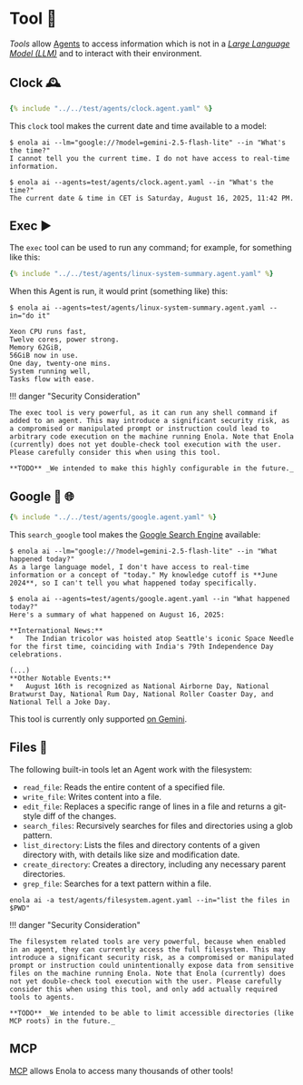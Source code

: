 <!--
    SPDX-License-Identifier: Apache-2.0

    Copyright 2025 The Enola <https://enola.dev> Authors

    Licensed under the Apache License, Version 2.0 (the "License");
    you may not use this file except in compliance with the License.
    You may obtain a copy of the License at

        https://www.apache.org/licenses/LICENSE-2.0

    Unless required by applicable law or agreed to in writing, software
    distributed under the License is distributed on an "AS IS" BASIS,
    WITHOUT WARRANTIES OR CONDITIONS OF ANY KIND, either express or implied.
    See the License for the specific language governing permissions and
    limitations under the License.
-->

# Tool 🧰

_Tools_ allow [Agents](agent.md) to access information which is not in a _[Large Language Model (LLM)](../specs/aiuri/index.md#language-models-lm)_ and to interact with their environment.

## Clock 🕰️

```yaml
{% include "../../test/agents/clock.agent.yaml" %}
```

This `clock` tool makes the current date and time available to a model:

```shell
$ enola ai --lm="google://?model=gemini-2.5-flash-lite" --in "What's the time?"
I cannot tell you the current time. I do not have access to real-time information.

$ enola ai --agents=test/agents/clock.agent.yaml --in "What's the time?"
The current date & time in CET is Saturday, August 16, 2025, 11:42 PM.
```

## Exec ▶️

The `exec` tool can be used to run any command; for example, for something like this:

```yaml
{% include "../../test/agents/linux-system-summary.agent.yaml" %}
```

When this Agent is run, it would print (something like) this:

```shell
$ enola ai --agents=test/agents/linux-system-summary.agent.yaml --in="do it"

Xeon CPU runs fast,
Twelve cores, power strong.
Memory 62GiB,
56GiB now in use.
One day, twenty-one mins.
System running well,
Tasks flow with ease.
```

!!! danger "Security Consideration"

    The exec tool is very powerful, as it can run any shell command if added to an agent. This may introduce a significant security risk, as a compromised or manipulated prompt or instruction could lead to arbitrary code execution on the machine running Enola. Note that Enola (currently) does not yet double-check tool execution with the user. Please carefully consider this when using this tool.

    **TODO** _We intended to make this highly configurable in the future._

## Google 🔎 🌐

```yaml
{% include "../../test/agents/google.agent.yaml" %}
```

This `search_google` tool makes the [Google Search Engine](https://search.google/) available:

```shell
$ enola ai --lm="google://?model=gemini-2.5-flash-lite" --in "What happened today?"
As a large language model, I don't have access to real-time information or a concept of "today." My knowledge cutoff is **June 2024**, so I can't tell you what happened today specifically.

$ enola ai --agents=test/agents/google.agent.yaml --in "What happened today?"
Here's a summary of what happened on August 16, 2025:

**International News:**
*   The Indian tricolor was hoisted atop Seattle's iconic Space Needle for the first time, coinciding with India's 79th Independence Day celebrations.

(...)
**Other Notable Events:**
*   August 16th is recognized as National Airborne Day, National Bratwurst Day, National Rum Day, National Roller Coaster Day, and National Tell a Joke Day.
```

This tool is currently only supported [on Gemini](../specs/aiuri/index.md#google-ai-).

## Files 📂

The following built-in tools let an Agent work with the filesystem:

* `read_file`: Reads the entire content of a specified file.
* `write_file`: Writes content into a file.
* `edit_file`: Replaces a specific range of lines in a file and returns a git-style diff of the changes.
* `search_files`: Recursively searches for files and directories using a glob pattern.
* `list_directory`: Lists the files and directory contents of a given directory with, with details like size and modification date.
* `create_directory`: Creates a directory, including any necessary parent directories.
* `grep_file`: Searches for a text pattern within a file.

```shell
enola ai -a test/agents/filesystem.agent.yaml --in="list the files in $PWD"
```

!!! danger "Security Consideration"

    The filesystem related tools are very powerful, because when enabled in an agent, they can currently access the full filesystem. This may introduce a significant security risk, as a compromised or manipulated prompt or instruction could unintentionally expose data from sensitive files on the machine running Enola. Note that Enola (currently) does not yet double-check tool execution with the user. Please carefully consider this when using this tool, and only add actually required tools to agents.

    **TODO** _We intended to be able to limit accessible directories (like MCP roots) in the future._

## MCP

[MCP](mcp.md) allows Enola to access many thousands of other tools!
